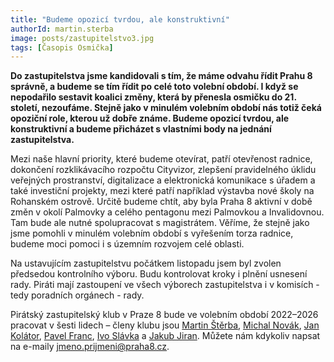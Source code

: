 ```yaml
---
title: "Budeme opozicí tvrdou, ale konstruktivní"
authorId: martin.sterba
image: posts/zastupitelstvo3.jpg
tags: [Časopis Osmička]
---
```


**Do zastupitelstva jsme kandidovali s tím, že máme odvahu řídit Prahu 8 správně, a budeme se tím řídit po celé toto volební období. I když se nepodařilo sestavit koalici změny, která by přenesla osmičku do 21. století, nezoufáme. Stejně jako v minulém volebním období nás totiž čeká opoziční role, kterou už dobře známe. Budeme opozicí tvrdou, ale konstruktivní a budeme přicházet s vlastními body na jednání zastupitelstva.**
 
Mezi naše hlavní priority, které budeme otevírat, patří otevřenost radnice, dokončení rozklikávacího rozpočtu Cityvizor, zlepšení pravidelného úklidu veřejných prostranství, digitalizace a elektronická komunikace s úřadem a také investiční projekty, mezi které patří například výstavba nové školy na Rohanském ostrově. Určitě budeme chtít, aby byla Praha 8 aktivní v době změn v okolí Palmovky a celého pentagonu mezi Palmovkou a Invalidovnou. Tam bude ale nutné spolupracovat s magistrátem. Věříme, že stejně jako jsme pomohli v minulém volebním období s vyřešením torza radnice, budeme moci pomoci i s územním rozvojem celé oblasti.

Na ustavujícím zastupitelstvu počátkem listopadu jsem byl zvolen předsedou kontrolního výboru. Budu kontrolovat kroky i plnění usnesení rady. Piráti mají zastoupení ve všech výborech zastupitelstva i v komisích - tedy poradních orgánech - rady.
 
Pirátský zastupitelský klub v Praze 8 bude ve volebním období 2022–2026 pracovat v šesti lidech – členy klubu jsou [Martin Štěrba](https://praha8.pirati.cz/lide/martin-sterba.html), [Michal Novák](https://praha8.pirati.cz/lide/michal-novak.html), [Jan Kolátor](https://praha8.pirati.cz/lide/jan-kolator.html), [Pavel Franc](https://praha8.pirati.cz/lide/pavel-franc.html), [Ivo Slávka](https://praha8.pirati.cz/lide/ivo-slavka.html) a [Jakub Jiran](https://praha8.pirati.cz/lide/jakub-jiran.html). Můžete nám kdykoliv napsat na e-maily jmeno.prijmeni@praha8.cz.
